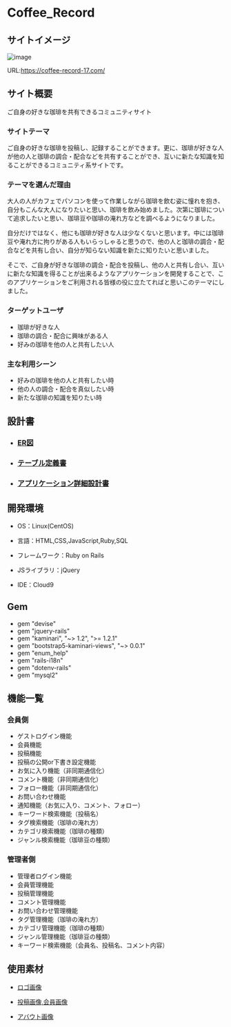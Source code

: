 # Coffee_Record

## サイトイメージ
![image](https://user-images.githubusercontent.com/108636180/200107599-efe5968b-1f3a-48d5-8a8b-1de6c94db13f.png)

URL:https://coffee-record-17.com/

## サイト概要
ご自身の好きな珈琲を共有できるコミュニティサイト

### サイトテーマ
ご自身の好きな珈琲を投稿し、記録することができます。更に、珈琲が好きな人が他の人と珈琲の調合・配合などを共有することができ、互いに新たな知識を知ることができるコミュニティ系サイトです。

### テーマを選んだ理由
大人の人がカフェでパソコンを使って作業しながら珈琲を飲む姿に憧れを抱き、自分もこんな大人になりたいと思い、珈琲を飲み始めました。次第に珈琲について追求したいと思い、珈琲豆や珈琲の淹れ方などを調べるようになりました。

自分だけではなく、他にも珈琲が好きな人は少なくないと思います。中には珈琲豆や淹れ方に拘りがある人もいらっしゃると思うので、他の人と珈琲の調合・配合などを共有し合い、自分が知らない知識を新たに知りたいと思いました。

そこで、ご自身が好きな珈琲の調合・配合を投稿し、他の人と共有し合い、互いに新たな知識を得ることが出来るようなアプリケーションを開発することで、このアプリケーションをご利用される皆様の役に立たてればと思いこのテーマにしました。


### ターゲットユーザ
* 珈琲が好きな人
* 珈琲の調合・配合に興味がある人
* 好みの珈琲を他の人と共有したい人

### 主な利用シーン
* 好みの珈琲を他の人と共有したい時
* 他の人の調合・配合を真似したい時
* 新たな珈琲の知識を知りたい時

## 設計書

* ### [ER図](https://user-images.githubusercontent.com/108636180/199973176-82c4d3d4-b161-4f32-994f-44c0f60c838c.png)

* ### [テーブル定義書](https://docs.google.com/spreadsheets/d/1HgHYSwYrOHEXSg3zsc3QAhnfIDWnsQ1O2WPpUd8uE3Y/edit?usp=sharing)

* ### [アプリケーション詳細設計書](https://docs.google.com/spreadsheets/d/1d5J1AhK0zb-jNA6F9Lsxc0k5jqCvYsQO-6RSciXMhPE/edit?usp=sharing)


## 開発環境

* OS：Linux(CentOS)

* 言語：HTML,CSS,JavaScript,Ruby,SQL

* フレームワーク：Ruby on Rails

* JSライブラリ：jQuery

* IDE：Cloud9


## Gem

* gem "devise"
* gem "jquery-rails"
* gem "kaminari", "~> 1.2", ">= 1.2.1"
* gem "bootstrap5-kaminari-views", "~> 0.0.1"
* gem "enum_help"
* gem "rails-i18n"
* gem "dotenv-rails"
* gem "mysql2"


## 機能一覧

### 会員側
* ゲストログイン機能
* 会員機能
* 投稿機能
* 投稿の公開or下書き設定機能
* お気に入り機能（非同期通信化）
* コメント機能（非同期通信化）
* フォロー機能（非同期通信化）
* お問い合わせ機能
* 通知機能（お気に入り、コメント、フォロー）
* キーワード検索機能（投稿名）
* タグ検索機能（珈琲の淹れ方）
* カテゴリ検索機能（珈琲の種類）
* ジャンル検索機能（珈琲豆の種類）

### 管理者側
* 管理者ログイン機能
* 会員管理機能
* 投稿管理機能
* コメント管理機能
* お問い合わせ管理機能
* タグ管理機能（珈琲の淹れ方）
* カテゴリ管理機能（珈琲の種類）
* ジャンル管理機能（珈琲豆の種類）
* キーワード検索機能（会員名、投稿名、コメント内容）


## 使用素材

* [ロゴ画像](https://www.canva.com/ja_jp/create/logos/)

* [投稿画像,会員画像](https://www.shopify.com/jp/tools/logo-maker)

* [アバウト画像](https://pixabay.com/ja/)